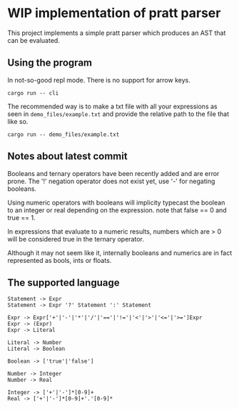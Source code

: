 # WIP implementation of pratt parser

This project implements a simple pratt parser which produces an AST
that can be evaluated.

## Using the program

In not-so-good repl mode. There is no support for arrow keys.
```
cargo run -- cli
```

The recommended way is to make a txt file with all your expressions as seen in
`demo_files/example.txt` and provide the relative path to the file that like so.

```
cargo run -- demo_files/example.txt
```

## Notes about latest commit

Booleans and ternary operators have been recently added and are error prone.
The '!' negation operator does not exist yet, use '-' for negating booleans.

Using numeric operators with booleans will implicity typecast the boolean to an
integer or real depending on the expression. note that false == 0 and true == 1.

In expressions that evaluate to a numeric results, numbers which are > 0 will
be considered true in the ternary operator.

Although it may not seem like it, internally booleans and numerics are in fact
represented as bools, ints or floats.

## The supported language
```
Statement -> Expr
Statement -> Expr '?' Statement ':' Statement

Expr -> Expr['+'|'-'|'*'|'/'|'=='|'!='|'<'|'>'|'<='|'>=']Expr
Expr -> (Expr)
Expr -> Literal

Literal -> Number
Literal -> Boolean

Boolean -> ['true'|'false']

Number -> Integer
Number -> Real

Integer -> ['+'|'-']*[0-9]+
Real -> ['+'|'-']*[0-9]+'.'[0-9]*
```

